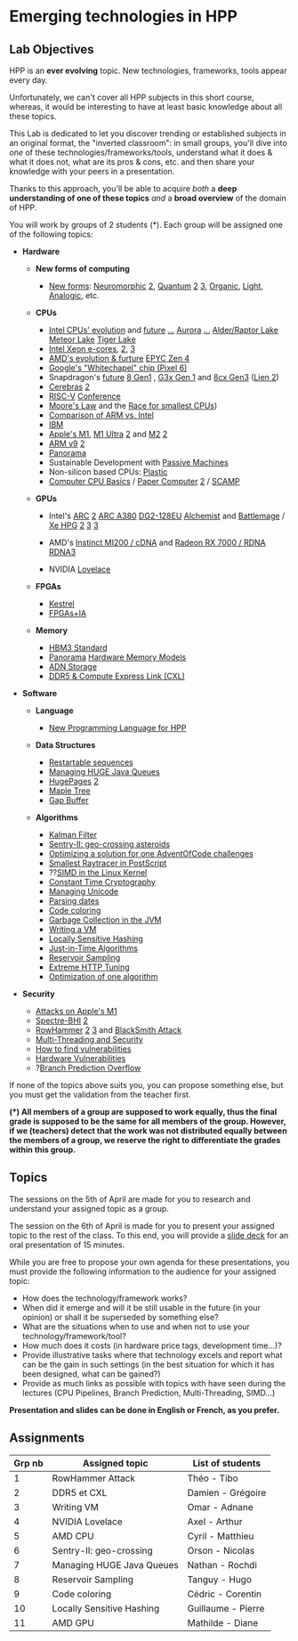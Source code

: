 # Emerging technologies in HPP

## Lab Objectives

HPP is an **ever evolving** topic. New technologies, frameworks, tools
appear every day.

Unfortunately, we can't cover all HPP subjects in this short course,
whereas, it would be interesting to have at least basic knowledge
about all these topics.

This Lab is dedicated to let you discover trending or established
subjects in an original format, the "inverted classroom": in small
groups, you'll dive into *one* of these technologies/frameworks/tools,
understand what it does & what it does not, what are its pros &
cons, etc. and then share your knowledge with your peers in a
presentation.

Thanks to this approach, you'll be able to acquire *both* a **deep
understanding of one of these topics** *and* a **broad overview** of
the domain of HPP.

You will work by groups of 2 students (*). Each group will be assigned
one of the following topics:

- **Hardware**
  - **New forms of computing**
     - [New forms](https://www.youtube.com/watch?v=xNDInhRni_c): [Neuromorphic](https://www.zdnet.fr/actualites/intel-lance-la-deuxieme-generation-de-sa-puce-neuromorphique-loihi-39930129.htm) [2](https://www.quantamagazine.org/ai-overcomes-stumbling-block-on-brain-inspired-hardware-20220217/), [Quantum](https://www.zdnet.fr/actualites/intel-lance-la-deuxieme-generation-de-sa-puce-neuromorphique-loihi-39930129.htm) [2](https://www.youtube.com/watch?v=maZnwuGxAA8) [3](https://www.zdnet.fr/actualites/alice-bob-passe-une-etape-de-plus-vers-son-ordinateur-quantique-sans-erreur-39938697.htm), [Organic](https://www.youtube.com/watch?v=F7REp0Y9edA), [Light](https://www.youtube.com/watch?v=pBL6YyXL1lc&t=2693s), [Analogic](https://www.youtube.com/watch?v=GVsUOuSjvcg), etc.

  - **CPUs**
      - [Intel CPUs' evolution](https://www.phoronix.com/scan.php?page=news_item&px=ADL-To-SNB-Kaveri-Benchmarks) and [future](https://www.numerama.com/tech/729285-quest-ce-que-lere-angstrom-des-processeurs-promise-par-intel.html) [...](https://www.inpact-hardware.com/article/2765/idaville-intel-se-prepare-a-remplacer-ses-xeon-d) [Aurora](https://www.generation-nt.com/intel-aurora-supercalculateur-2-exaflops-actualite-1994108.html) [...](https://www.phoronix.com/scan.php?page=news_item&px=Intel-ORM-Code-Samples) [Alder/Raptor Lake](https://www.generation-nt.com/intel-alder-lake-hx-processeur-raptor-lake-actualite-1989156.html) [Meteor Lake](https://www.generation-nt.com/intel-meteor-lake-gravure-7-nm-actualite-1988503.html) [Tiger Lake](https://www.zdnet.fr/actualites/intel-presente-sa-nouvelle-generation-de-processeurs-tiger-lake-h-39922523.htm)
      - [Intel Xeon e-cores](https://www.nextinpact.com/article/49876/intel-xeon-e-cores-falcon-shores-projet-endgame-et-compression-materielle-av1), [2](https://www.cnet.com/tech/computing/intel-shows-off-the-chip-technology-thatll-power-your-pc-in-2025/), [3](https://slashdot.org/story/22/02/18/108214/intel-discloses-multi-generation-xeon-scalable-roadmap-new-e-core-only-xeons-in-2024)
      - [AMD's evolution & furture](https://www.generation-nt.com/amd-epyc-genoa-zen-4-sp5-caracteristiques-actualite-1991392.html) [EPYC Zen 4](https://www.inpact-hardware.com/article/2555/bergamo-amd-preparerait-epyc-zen-4-a-128-curs-different-genoa)
      - [Google's "Whitechapel" chip (Pixel 6)](https://www.osnews.com/story/133254/pixel-6-will-be-powered-by-new-google-made-whitechapel-chip/)
      - Snapdragon's [future](https://hardware.slashdot.org/story/21/11/16/1624239/qualcomms-next-gen-cpu-for-pcs-will-take-on-apples-m-series-chips-in-2023) [8 Gen1](https://www.tomsguide.com/news/snapdragon-8-gen-1) , [G3x Gen 1](https://www.tomsguide.com/news/snapdragon-g3x-gen-1) and [8cx Gen3](https://www.01net.com/actualites/qualcomm-lance-deux-nouvelles-puces-arm-pour-pc-et-s-attaquera-au-m1-d-apple-fin-2022-2052078.html) ([Lien 2](https://www.generation-nt.com/qualcomm-snapdragon-8cx-gen-3-puce-arm-pc-portable-actualite-1995414.html))
      - [Cerebras](https://www.generation-nt.com/cerebras-wse-generation-2-processeur-geant-caracteristiques-actualite-1987409.html) [2](https://www.newyorker.com/tech/annals-of-technology/the-worlds-largest-computer-chip)
      - [RISC-V](https://en.wikipedia.org/wiki/RISC-V) [Conference](https://www.phoronix.com/scan.php?page=news_item&px=RISC-V-Summit-2021)
      - [Moore's Law](https://en.wikipedia.org/wiki/Moore%27s_law) and the [Race for smallest CPUs](https://www.anandtech.com/show/16656/ibm-creates-first-2nm-chip))
      - [Comparison of ARM vs. Intel](https://www.androidauthority.com/arm-vs-x86-key-differences-explained-568718/)
      - [IBM](https://slashdot.org/story/21/09/05/0321217/ibms-new-mainframe-7nm-cpu-telum-16-cores-at-5ghz-virtual-l3-and-l4-cache)
      - [Apple's M1](https://i.blackhat.com/USA21/Wednesday-Handouts/us-21-Reverse-Engineering-The-M1.pdf), [M1 Ultra](https://www.tomsguide.com/news/apple-m1-ultra-everything-we-know-so-far) [2](https://www.cnet.com/tech/computing/why-the-m1-ultra-is-a-big-deal-apple-shows-the-future-of-chips/) and [M2](https://www.tomsguide.com/news/apple-m2-chip-reportedly-being-tested-ahead-of-tomorrows-apple-event) [2](https://www.tomsguide.com/news/apple-m2-chip)
      - [ARM v9](https://www.anandtech.com/show/16693/arm-announces-mobile-armv9-cpu-microarchitectures-cortexx2-cortexa710-cortexa510) [2](https://www.phoronix.com/scan.php?page=news_item&px=Arm-Cortex-X2)
      - [Panorama](https://www.osnews.com/story/134410/intel-amd-nvidia-announce-tons-of-new-products/)
      - Sustainable Development with [Passive Machines](https://www.inpact-hardware.com/article/2756/noctua-nh-p1-machine-100-passive-avec-core-i7-11700-cest-possible)
      - Non-silicon based CPUs: [Plastic](https://www.generation-nt.com/arm-plasticarm-puce-cortex-m0-plastique-actualite-1990701.html)
      - [Computer CPU Basics](https://www.cs.drexel.edu/~bls96/museum/cardiac.html) / [Paper Computer](https://www.oldcomputerbooks.com/pages/books/R262/rollin-mayer/papac-00-a-do-it-yourself-paper-computer-in-communications-of-the-acm-september-1959) [2](https://ieeexplore.ieee.org/stamp/stamp.jsp?reload=true&arnumber=5222588&tag=1) /  [SCAMP](https://incoherency.co.uk/blog/stories/scamp-lives.html)

  - **GPUs**
      - Intel's [ARC](https://www.generation-nt.com/intel-arc-alchemist-carte-graphique-actualite-1995826.html) [2](https://www.generation-nt.com/intel-arc-carte-graphique-overclocking-actualite-1991622.html) [ARC A380](https://www.generation-nt.com/intel-arc-a380-carte-graphique-128eu-caracteristiques-actualite-1995439.html) [DG2-128EU](https://www.generation-nt.com/intel-arc-alchemist-dg2-128eu-actualite-1995037.html) [Alchemist](https://www.generation-nt.com/intel-arc-alchemist-512eu-benchmark-actualite-1997013.html) and [Battlemage](https://www.generation-nt.com/intel-arc-battlemage-carte-graphique-actualite-1996248.html) / [Xe HPG](https://www.generation-nt.com/intel-dg2-xe-hpg-carte-graphique-gaming-caracteristiques-actualite-1985783.html) [2](https://www.generation-nt.com/intel-xe-hpg-architecture-graphique-carte-gaming-teaser-actualite-1986282.html) [3](https://www.generation-nt.com/intel-dg2-xe-hpg-carte-graphique-performances-actualite-1989477.html) [3](https://www.generation-nt.com/intel-dg2-xe-hpg-gpu-teasing-raja-koduri-actualite-1988802.html)

      - AMD's [Instinct MI200 / cDNA](https://www.generation-nt.com/amd-instinct-mi200-cdna-2-accelerateur-gpu-aldebaran-actualite-1991351.html) and [Radeon RX 7000 / RDNA](https://www.generation-nt.com/amd-radeon-rx-7000-gpu-carte-graphique-rdna-3-actualite-1991444.html) [RDNA3](https://www.generation-nt.com/amd-navi-31-rdna-3-carte-graphique-performances-actualite-1987866.html)

      - NVIDIA [Lovelace](https://www.generation-nt.com/nvidia-ada-lovelace-architecture-gpu-gddr7-actualite-1998672.html)

  - **FPGAs**
      - [Kestrel](https://www.talospace.com/2021/10/first-flight-of-kestrel-fpga-openpower.html)
      - [FPGAs+IA](https://www.zdnet.fr/actualites/xilinx-et-numenta-annoncent-une-acceleration-spectaculaire-sur-les-reseaux-neuronaux-la-fin-des-gpu-nvidia-39923073.htm)

  - **Memory**
      - [HBM3 Standard](https://www.phoronix.com/scan.php?page=news_item&px=JEDEC-HBM3)
      - [Panorama](https://www.google.fr/search?source=hp&q=Emerged%20and%20emerging%20memory%20technologies%20disrupting%20the%20data%20world) [Hardware Memory Models](https://research.swtch.com/hwmm)
      - [ADN Storage](https://www.lemagit.fr/actualites/252498813/Stockage-Iridia-developpe-une-puce-a-base-dADN)
      - [DDR5 & Compute Express Link (CXL)](https://www.inpact-hardware.com/article/2464/samsung-annonce-module-ddr5-exploitant-compute-express-link-cxl)

- **Software**
  - **Language**
      - [New Programming Language for HPP](https://news.mit.edu/2022/new-programming-language-high-performance-computers-0207)
  - **Data Structures**
      - [Restartable sequences](https://lwn.net/Articles/883104/)
      - [Managing HUGE Java Queues](https://dzone.com/articles/java-creating-terabyte-sized-queues-with-low-laten-1)
      - [HugePages](https://wiki.debian.org/Hugepages) [2](https://dbsysupgrade.com/what-are-transparent-hugepages/)
      - [Maple Tree](https://www.phoronix.com/scan.php?page=news_item&px=Linux-Maple-Tree-2021)
      - [Gap Buffer](https://en.wikipedia.org/wiki/Gap_buffer)

  - **Algorithms**
      - [Kalman Filter](https://www.bzarg.com/p/how-a-kalman-filter-works-in-pictures/)
      - [Sentry-II: geo-crossing asteroids](https://www.zdnet.fr/actualites/zd-tech-sentry-ii-l-algorithme-qui-doit-eviter-l-armagedon-39934057.htm)
      - [Optimizing a solution for one AdventOfCode challenges](https://blog.siraben.dev/2021/12/28/aoc-speedup.html)
      - [Smallest Raytracer in PostScript](https://gist.github.com/grkvlt/2651230)
      - ??[SIMD in the Linux Kernel](https://www.phoronix.com/scan.php?page=news_item&px=AVX-SM3-Linux-Kernel)
      - [Constant Time Cryptography](https://cpl.thalesgroup.com/2020/03/24/bitslicing-constant-time-cryptography)
      - [Managing Unicode](https://www.osnews.com/story/134307/diacritical-marks-in-unicode/)
      - [Parsing dates](https://codeblog.jonskeet.uk/2015/05/05/common-mistakes-in-datetime-formatting-and-parsing/)
      - [Code coloring](https://code.visualstudio.com/blogs/2021/09/29/bracket-pair-colorization)
      - [Garbage Collection in the JVM](https://developers.redhat.com/articles/2021/09/16/shenandoah-openjdk-17-sub-millisecond-gc-pauses)
      - [Writing a VM](https://www.andreinc.net/2021/12/01/writing-a-simple-vm-in-less-than-125-lines-of-c)
      - [Locally Sensitive Hashing](http://tylerneylon.com/a/lsh1/)
      - [Just-in-Time Algorithms](http://eecs.ucf.edu/~dcm/Teaching/COT4810-Spring2011/Literature/JustInTimeCompilation.pdf)
      - [Reservoir Sampling](https://en.wikipedia.org/wiki/Reservoir_sampling)
      - [Extreme HTTP Tuning](https://talawah.io/blog/extreme-http-performance-tuning-one-point-two-million/)
      - [Optimization of one algorithm](https://tinkering.xyz/fmo-optimization-story/)

- **Security**
  - [Attacks on Apple's M1](https://www.phoronix.com/scan.php?page=news_item&px=Apple-M1-M1RACLES)
  - [Spectre-BHI](https://lwn.net/Articles/887326/) [2](https://www.phoronix.com/scan.php?page=article&item=spectre-bhi-retpoline&num=1)
  - [RowHammer](https://en.wikipedia.org/wiki/Row_hammer) [2](https://www.wired.com/story/rowhammer-half-double-attack-bit-flips/) [3](https://thehackernews.com/2021/05/google-researchers-discover-new-variant.html) and [BlackSmith Attack](https://thehackernews.com/2021/11/new-blacksmith-exploit-bypasses-current.html)
  - [Multi-Threading and Security](https://utcc.utoronto.ca/~cks/space/blog/tech/SMTSecurityUncertainty)
  - [How to find vulnerabilities](https://vuls.cert.org/confluence/display/Wiki/2021/06/21/Finding+Privilege+Escalation+Vulnerabilities+in+Windows+using+Process+Monitor)
  - [Hardware Vulnerabilities](https://www.youtube.com/watch?v=jmTwlEh8L7g)
  - ?[Branch Prediction Overflow](https://blog.cloudflare.com/branch-predictor/)

If none of the topics above suits you, you can propose something else, but you must get the validation from the teacher first.

**(*) All members of a group are supposed to work equally, thus the final grade is supposed to be the same for all members of the group. However, if we (teachers) detect that the work was not distributed equally between the members of a group, we reserve the right to differentiate the grades within this group.**

## Topics

The sessions on the 5th of April are made for you to research and understand your assigned topic as a group.

The session on the 6th of April is made for you to present your assigned topic to the rest of the class.
To this end, you will provide a [slide deck](https://mootse.telecom-st-etienne.fr/mod/workshop/view.php?id=27349) for an oral presentation of 15 minutes.

While you are free to propose your own agenda for these presentations, you must provide the following information to the audience for your assigned topic:
- How does the technology/framework works?
- When did it emerge and will it be still usable in the future (in your opinion) or shall it be superseded by something else?
- What are the situations when to use and when not to use your technology/framework/tool?
- How much does it costs (in hardware price tags, development time...)?
- Provide illustrative tasks where that technology excels and report what can be the gain in such settings (in the best situation for which it has been designed, what can be gained?)
- Provide as much links as possible with topics with have seen during the lectures (CPU Pipelines, Branch Prediction, Multi-Threading, SIMD...)

**Presentation and slides can be done in English or French, as you prefer.**

## Assignments

| Grp nb | Assigned topic              | List of students           |
|--------|-----------------------------|----------------------------|
| 1      | RowHammer Attack            | Théo - Tibo                |
| 2      | DDR5 et CXL                 | Damien - Grégoire          |
| 3      | Writing VM                  | Omar - Adnane              |
| 4      | NVIDIA Lovelace             | Axel - Arthur             |
| 5      | AMD CPU                     | Cyril - Matthieu           |
| 6      | Sentry-II: geo-crossing     | Orson - Nicolas            |
| 7      | Managing HUGE Java Queues   | Nathan - Rochdi            |
| 8      | Reservoir Sampling          |   Tanguy - Hugo            |
| 9      | Code coloring               |   Cédric - Corentin        |
| 10     | Locally Sensitive Hashing   |    Guillaume - Pierre      |
| 11     |       AMD GPU               |    Mathilde - Diane        |
